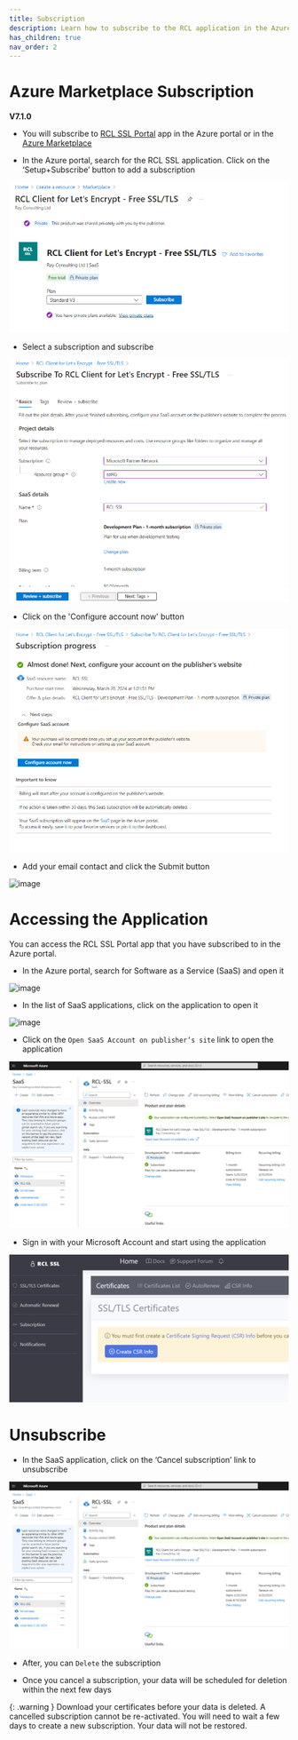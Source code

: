 ```yaml
---
title: Subscription
description: Learn how to subscribe to the RCL application in the Azure Marketplace or Azure Portal 
has_children: true
nav_order: 2
---
```


# Azure Marketplace Subscription
**V7.1.0**

- You will subscribe to [RCL SSL Portal](../portal/portal.md) app in the Azure portal or in the [Azure Marketplace](https://azuremarketplace.microsoft.com/en-us/marketplace/apps/rayconsulting.002?tab=overview)

- In the Azure portal, search for the RCL SSL application. Click on the ‘Setup+Subscribe’ button to add a subscription

![image](../images/subscription/marketplace-subscribe.png)

- Select a subscription and subscribe

![image](../images/subscription/review.png)

- Click on the 'Configure account now' button

![image](../images/subscription/configure.png)

- Add your email contact and click the Submit button

![image](../images/subscription/configure-rcl.png)

# Accessing the Application

You can access the RCL SSL Portal app that you have subscribed to in the Azure portal.

- In the Azure portal, search for Software as a Service (SaaS) and open it

![image](../images/subscription/subscribe-saas-open.png)

- In the list of SaaS applications, click on the application to open it

![image](../images/subscription/subscribe-saas-apps.png)

- Click on the `Open SaaS Account on publisher’s site` link to open the application 

![image](../images/subscription/subscribe-saas-apps2.png)

- Sign in with your Microsoft Account and start using the application

![image](../images/subscription/subscribe-saas-apps3.png)

# Unsubscribe 

- In the SaaS application, click on the ‘Cancel subscription’ link to unsubscribe

![image](../images/subscription/subscribe-saas-apps2.png)

- After, you can `Delete` the subscription

- Once you cancel a subscription, your data will be scheduled for deletion within the next few days

{: .warning }
Download your certificates before your data is deleted. A cancelled subscription cannot be re-activated. You will need to wait a few days to create a new subscription. Your data will not be restored.